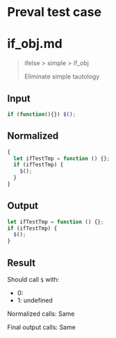 # Preval test case

# if_obj.md

> ifelse > simple > if_obj
>
> Eliminate simple tautology

## Input

`````js filename=intro
if (function(){}) $();
`````

## Normalized

`````js filename=intro
{
  let ifTestTmp = function () {};
  if (ifTestTmp) {
    $();
  }
}
`````

## Output

`````js filename=intro
let ifTestTmp = function () {};
if (ifTestTmp) {
  $();
}
`````

## Result

Should call `$` with:
 - 0: 
 - 1: undefined

Normalized calls: Same

Final output calls: Same
